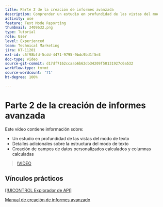 ```yaml
---
title: Parte 2 de la creación de informes avanzada
description: Comprender un estudio en profundidad de las vistas del modo de texto, detalles adicionales sobre la estructura del modo de texto, datos personalizados calculados y columnas calculadas.
activity: use
feature: Text Mode Reporting
thumbnail: 3409632.png
type: Tutorial
role: User
level: Experienced
team: Technical Marketing
jira: KT-11201
exl-id: c5f98bfd-5cdd-4471-9795-9bdc9bd1f5e3
doc-type: video
source-git-commit: d17df7162ccaab6b62db34209f50131927c0a532
workflow-type: tm+mt
source-wordcount: '71'
ht-degree: 100%

---
```


# Parte 2 de la creación de informes avanzada

Este vídeo contiene información sobre:

* Un estudio en profundidad de las vistas del modo de texto
* Detalles adicionales sobre la estructura del modo de texto
* Creación de campos de datos personalizados calculados y columnas calculadas

>[!VIDEO](https://video.tv.adobe.com/v/3409634/?quality=12&learn=on&enablevpops)

## Vínculos prácticos

[[!UICONTROL Explorador de API]](https://developer.adobe.com/workfront/api-explorer/)

[Manual de creación de informes avanzado](/help/assets/advanced-reporting-manual.pdf)
